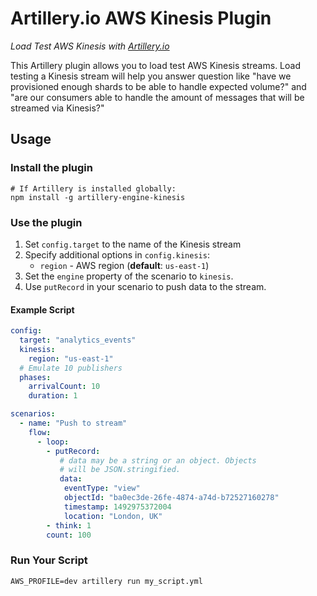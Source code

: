 # Artillery.io AWS Kinesis Plugin

<p style="font-style: italic">Load Test AWS Kinesis with <a href="https://artillery.io">Artillery.io</a></p>

This Artillery plugin allows you to load test AWS Kinesis streams. Load testing a Kinesis stream will help you answer question like "have we provisioned enough shards to be able to handle expected volume?" and "are our consumers able to handle the amount of messages that will be streamed via Kinesis?"

## Usage

### Install the plugin

```
# If Artillery is installed globally:
npm install -g artillery-engine-kinesis
```

### Use the plugin

1. Set `config.target` to the name of the Kinesis stream
2. Specify additional options in `config.kinesis`:
    - `region` - AWS region (**default**: `us-east-1`)
3. Set the `engine` property of the scenario to `kinesis`.
4. Use `putRecord` in your scenario to push data to the stream.

#### Example Script

```yaml
config:
  target: "analytics_events"
  kinesis:
    region: "us-east-1"
  # Emulate 10 publishers
  phases:
    arrivalCount: 10
    duration: 1

scenarios:
  - name: "Push to stream"
    flow:
      - loop:
        - putRecord:
           # data may be a string or an object. Objects
           # will be JSON.stringified.
           data:
            eventType: "view"
            objectId: "ba0ec3de-26fe-4874-a74d-b72527160278"
            timestamp: 1492975372004
            location: "London, UK"
        - think: 1
        count: 100
```

### Run Your Script

```
AWS_PROFILE=dev artillery run my_script.yml
```
